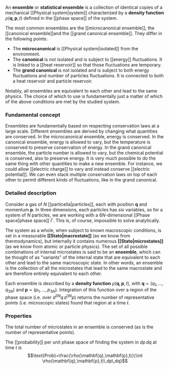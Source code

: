 An **ensemble** or **statistical ensemble** is a collection of identical copies of a mechanical [[Physical system|system]] characterized by a **density function** $\rho(\mathbf{q},\mathbf{p},t)$ defined in the [[phase space]] of the system.

The most common ensembles are the [[microcanonical ensemble]], the [[canonical ensemble]]and the [[grand canonical ensemble]]. They differ in the following points:
- The **microcanonical** is [[Physical system|isolated]] from the environment.
- The **canonical** is not isolated and is subject to [[energy]] fluctuations. It is linked to a [[heat reservoir]] so that those fluctuations are temporary.
- The **grand canonical** is not isolated and is subject to both energy fluctuations and number of particles fluctuations. It is connected to both a heat reservoir and particle reservoir.

Notably, all ensembles are equivalent to each other and lead to the same physics. The choice of which to use is fundamentally just a matter of which of the above conditions are met by the studied system.
### Fundamental concept
Ensembles are fundamentally based on respecting conservation laws at a large scale. Different ensembles are derived by changing what quantities are conserved. In the microcanonical ensemble, energy is conserved. In the canonical ensemble, energy is allowed to vary, but the temperature is conserved to preserve conservation of energy. In the grand canonical ensemble, the particle number is allowed to vary, but the chemical potential is conserved, also to preserve energy. It is very much possible to do the same thing with other quantities to make a new ensemble. For instance, we could allow [[electric charge]] to vary and instead conserve [[electric potential]]. We can even stack multiple conservation laws on top of each other to permit different kinds of fluctuations, like in the grand canonical.
### Detailed description
Consider a gas of $N$ [[particella|particles]], each with position $\mathbf{q}$ and momentum $\mathbf{p}$. In three dimensions, each particles has six variables, so for a system of $N$ particles, we are working with a $6N$-dimensional [[Phase space|phase space]] $\Gamma$. This is, of course, impossible to solve analytically.

The system as a whole, when subject to known macroscopic conditions, is set in a measurable **[[Stato|macrostate]]** (as we know from thermodynamics), but internally it contains numerous **[[Stato|microstates]]** (as we know from atomic or particle physics). The set of all possible combinations of internal microstates is said to be an **ensemble**, which can be thought of as "variants" of the internal state that are equivalent to each other and lead to the same macroscopic state. In other words, an ensemble is the collection of all the microstates that lead to the same macrostate and are therefore entirely equivalent to each other.

Each ensemble is described by a **density function** $\rho(\mathbf{q},\mathbf{p},t)$, with $\mathbf{q}=(q_{1},\ldots,q_{3N})$ and $\mathbf{p}=(p_{1},\ldots,p_{3N})$. Integration of this function over a region of the phase space (i.e. over $d^{3N}q\,d^{3N}p$) returns the number of representative points (i.e. microscopic states) found that region at a time $t$.
### Properties
The total number of microstates in an ensemble is conserved (as is the number of representative points).

The [[probability]] per unit phase space of finding the system in $dp\,dq$ at time $t$ is
$$\text{Prob}=\frac{\rho(\mathbf{q},\mathbf{p},t)}{\int \rho(\mathbf{q},\mathbf{p},t)\,dp\,dq}$$
